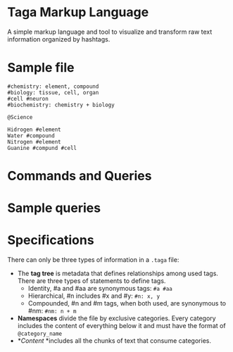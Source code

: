 # Taga Markup Language
A simple markup language and tool to visualize and transform raw text information organized by hashtags.

# Sample file

```
#chemistry: element, compound
#biology: tissue, cell, organ
#cell #neuron
#biochemistry: chemistry + biology

@Science

Hidrogen #element
Water #compound
Nitrogen #element
Guanine #compund #cell
```

# Commands and Queries

# Sample queries

# Specifications
There can only be three types of information in a `.taga` file:
 - The **tag tree** is metadata that defines relationships among used tags. There are three types of statements to define tags.
   - Identity, #a and #aa are synonymous tags: `#a #aa`
   - Hierarchical, #n includes #x and #y: `#n: x, y`
   - Compounded, #n and #m tags, when both used, are synonymous to #nm: `#nm: n + m`
 - **Namespaces** divide the file by exclusive categories. Every category includes the content of everything below it
   and must have the format of `@category_name`
 - **Content* *includes all the chunks of text that consume categories.
